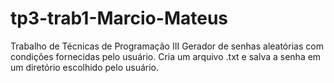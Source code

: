 # tp3-trab1-Marcio-Mateus
Trabalho de Técnicas de Programação III 
Gerador de senhas aleatórias com condições fornecidas pelo usuário.
Cria um arquivo .txt e salva a senha em um diretório escolhido pelo usuário.
